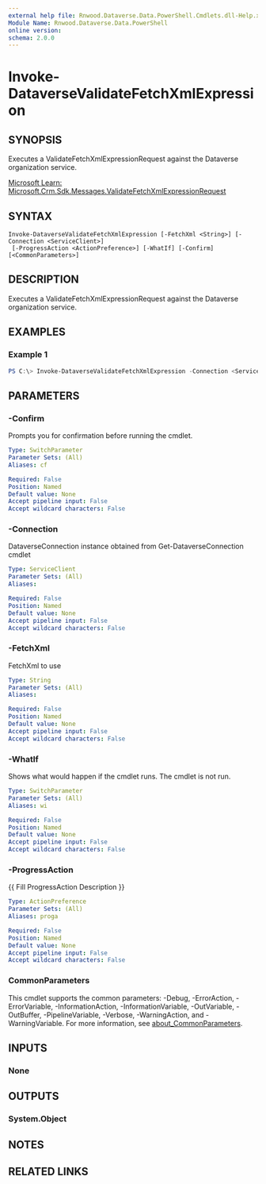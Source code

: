 ```yaml
---
external help file: Rnwood.Dataverse.Data.PowerShell.Cmdlets.dll-Help.xml
Module Name: Rnwood.Dataverse.Data.PowerShell
online version:
schema: 2.0.0
---
```


# Invoke-DataverseValidateFetchXmlExpression

## SYNOPSIS
Executes a ValidateFetchXmlExpressionRequest against the Dataverse organization service.

[Microsoft Learn: Microsoft.Crm.Sdk.Messages.ValidateFetchXmlExpressionRequest](https://learn.microsoft.com/en-us/dotnet/api/microsoft.crm.sdk.messages.ValidateFetchXmlExpressionRequest?view=dataverse-sdk-latest)

## SYNTAX

```
Invoke-DataverseValidateFetchXmlExpression [-FetchXml <String>] [-Connection <ServiceClient>]
 [-ProgressAction <ActionPreference>] [-WhatIf] [-Confirm] [<CommonParameters>]
```

## DESCRIPTION
Executes a ValidateFetchXmlExpressionRequest against the Dataverse organization service.

## EXAMPLES

### Example 1
```powershell
PS C:\> Invoke-DataverseValidateFetchXmlExpression -Connection <ServiceClient> -FetchXml <String>
```

## PARAMETERS

### -Confirm
Prompts you for confirmation before running the cmdlet.

```yaml
Type: SwitchParameter
Parameter Sets: (All)
Aliases: cf

Required: False
Position: Named
Default value: None
Accept pipeline input: False
Accept wildcard characters: False
```

### -Connection
DataverseConnection instance obtained from Get-DataverseConnection cmdlet

```yaml
Type: ServiceClient
Parameter Sets: (All)
Aliases:

Required: False
Position: Named
Default value: None
Accept pipeline input: False
Accept wildcard characters: False
```

### -FetchXml
FetchXml to use

```yaml
Type: String
Parameter Sets: (All)
Aliases:

Required: False
Position: Named
Default value: None
Accept pipeline input: False
Accept wildcard characters: False
```

### -WhatIf
Shows what would happen if the cmdlet runs. The cmdlet is not run.

```yaml
Type: SwitchParameter
Parameter Sets: (All)
Aliases: wi

Required: False
Position: Named
Default value: None
Accept pipeline input: False
Accept wildcard characters: False
```

### -ProgressAction
{{ Fill ProgressAction Description }}

```yaml
Type: ActionPreference
Parameter Sets: (All)
Aliases: proga

Required: False
Position: Named
Default value: None
Accept pipeline input: False
Accept wildcard characters: False
```

### CommonParameters
This cmdlet supports the common parameters: -Debug, -ErrorAction, -ErrorVariable, -InformationAction, -InformationVariable, -OutVariable, -OutBuffer, -PipelineVariable, -Verbose, -WarningAction, and -WarningVariable. For more information, see [about_CommonParameters](http://go.microsoft.com/fwlink/?LinkID=113216).

## INPUTS

### None
## OUTPUTS

### System.Object
## NOTES

## RELATED LINKS
